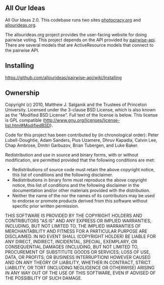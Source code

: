 All Our Ideas
-------------------

All Our Ideas 2.0.  This codebase runs two sites [photocracy.org](http://www.photocracy.org/) and [allourideas.org](http://www.allourideas.org/).

The allourideas.org project provides the user-facing website for doing pairwise voting. This project depends on the API provided by [pairwise-api](https://github.com/allourideas/pairwise-api).  There are several models that are ActiveResource models that connect to the pairwise API.

Installing
-------------------

<https://github.com/allourideas/pairwise-api/wiki/Installing>


Ownership
-------------------

Copyright (c) 2010, Matthew J. Salganik and the Trustees of Princeton University. Licensed under the 3-clause BSD License, which is also known as the "Modified BSD License".  Full text of the license is below.  This license is GPL compatible (http://www.gnu.org/licenses/license-list.html#ModifiedBSD).


Code for this project has been contributed by (in chronological order): Peter Lubell-Doughtie, Adam Sanders, Pius Uzamere, Dhruv Kapadia, Calvin Lee, Chap Ambrose, Dmitri Garbuzov, Brian Tubergen, and Luke Baker.

Redistribution and use in source and binary forms, with or without modification, are permitted provided that the following conditions are met:

* Redistributions of source code must retain the above copyright notice, this list of conditions and the following disclaimer.
* Redistributions in binary form must reproduce the above copyright notice, this list of conditions and the following disclaimer in the documentation and/or other materials provided with the distribution.
* Neither the name of the <organization> nor the names of its contributors may be used to endorse or promote products derived from this software without specific prior written permission.

THIS SOFTWARE IS PROVIDED BY THE COPYRIGHT HOLDERS AND CONTRIBUTORS "AS IS" AND ANY EXPRESS OR IMPLIED WARRANTIES, INCLUDING, BUT NOT LIMITED TO, THE IMPLIED WARRANTIES OF MERCHANTABILITY AND FITNESS FOR A PARTICULAR PURPOSE ARE DISCLAIMED. IN NO EVENT SHALL (COPYRIGHT HOLDER) BE LIABLE FOR ANY DIRECT, INDIRECT, INCIDENTAL, SPECIAL, EXEMPLARY, OR CONSEQUENTIAL DAMAGES (INCLUDING, BUT NOT LIMITED TO, PROCUREMENT OF SUBSTITUTE GOODS OR SERVICES; LOSS OF USE, DATA, OR PROFITS; OR BUSINESS INTERRUPTION) HOWEVER CAUSED AND ON ANY THEORY OF LIABILITY, WHETHER IN CONTRACT, STRICT LIABILITY, OR TORT (INCLUDING NEGLIGENCE OR OTHERWISE) ARISING IN ANY WAY OUT OF THE USE OF THIS SOFTWARE, EVEN IF ADVISED OF THE POSSIBILITY OF SUCH DAMAGE.
